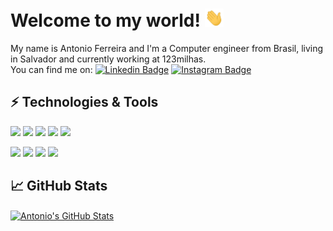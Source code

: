 
# Welcome to my world! <img src="https://raw.githubusercontent.com/ABSphreak/ABSphreak/master/gifs/Hi.gif" width="30px">

My name is Antonio Ferreira and I'm a Computer engineer from Brasil, living in Salvador and currently working at 123milhas.
<br>
You can find me on:
[![Linkedin Badge](https://img.shields.io/badge/-LinkedIn-blue?style=flat&logo=Linkedin&logoColor=white&link=https://www.linkedin.com/in/rebeccamanzi/)](https://www.linkedin.com/in/antoniofdsn/)
[![Instagram Badge](https://img.shields.io/badge/-Instagram-C13584?style=flat&labelColor=C13584&logo=instagram&logoColor=white&link=https://www.instagram.com/codepwr/)](https://www.instagram.com/tonyfdsn/)

## ⚡ Technologies & Tools
![](https://img.shields.io/badge/JavaScript-323330?style=for-the-badge&logo=javascript&logoColor=F7DF1E)
![](https://img.shields.io/badge/TypeScript-007ACC?style=for-the-badge&logo=typescript&logoColor=white)
![](https://img.shields.io/badge/React-20232A?style=for-the-badge&logo=react&logoColor=61DAFB)
![](https://img.shields.io/badge/Angular-DD0031?style=for-the-badge&logo=angular&logoColor=white)
![](https://img.shields.io/badge/AngularJS-E23237?style=for-the-badge&logo=angularjs&logoColor=white)

![](https://img.shields.io/badge/Laravel-FF2D20?style=for-the-badge&logo=laravel&logoColor=white)
![](https://img.shields.io/badge/Node.js-43853D?style=for-the-badge&logo=node.js&logoColor=white)
![](https://img.shields.io/badge/HTML5-E34F26?style=for-the-badge&logo=html5&logoColor=white)
![](https://img.shields.io/badge/CSS3-1572B6?style=for-the-badge&logo=css3&logoColor=white)
<!-- ![](https://img.shields.io/badge/Vue.js-35495E?style=for-the-badge&logo=vue.js&logoColor=4FC08D) -->

<!-- ## &#x270d; Blog & Writing

Coming soon... -->

## &#x1f4c8; GitHub Stats

<!-- <a href="https://github.com/antoniofdsn/antoniofdsn">
  <img align="center" src="https://github-readme-stats.vercel.app/api/top-langs/?username=antoniofdsn&hide=tex&title_color=ffffff&text_color=c9cacc&icon_color=2bbc8a&bg_color=1d1f21&langs_count=3" />
</a> -->

<a href="https://github.com/antoniofdsn/antoniofdsn">
  <img align="center" src="https://github-readme-stats.vercel.app/api?username=antoniofdsn&show_icons=true&line_height=27&count_private=true&title_color=ffffff&text_color=c9cacc&icon_color=2bbc8a&bg_color=1d1f21" alt="Antonio's GitHub Stats" />
</a>
<!-- <br>
<a href="https://github.com/antoniofdsn/python-project-blueprint">
  <img align="center" src="https://github-readme-stats.vercel.app/api/pin/?username=antoniofdsn&repo=Emotion-Detection&title_color=ffffff&text_color=c9cacc&icon_color=2bbc8a&bg_color=1d1f21" />
</a>


<a href="https://github.com/antoniofdsn/go-project-blueprint">
  <img align="center" src="https://github-readme-stats.vercel.app/api/pin/?username=antoniofdsn&repo=Orixas-War&title_color=ffffff&text_color=c9cacc&icon_color=2bbc8a&bg_color=1d1f21" />
</a>     -->

<!-- 
### 𝗩𝗶𝘀𝗶𝘁𝗼𝗿𝘀

![Profile views](https://gpvc.arturio.dev/antoniofdsn) -->
